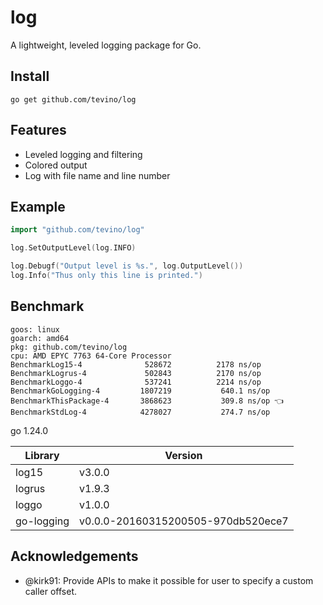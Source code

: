 # log
A lightweight, leveled logging package for Go.


## Install
`go get github.com/tevino/log`


## Features
- Leveled logging and filtering
- Colored output
- Log with file name and line number

## Example

```go
import "github.com/tevino/log"

log.SetOutputLevel(log.INFO)

log.Debugf("Output level is %s.", log.OutputLevel())
log.Info("Thus only this line is printed.")
```


## Benchmark

```
goos: linux
goarch: amd64
pkg: github.com/tevino/log
cpu: AMD EPYC 7763 64-Core Processor                
BenchmarkLog15-4         	  528672	      2178 ns/op
BenchmarkLogrus-4        	  502843	      2170 ns/op
BenchmarkLoggo-4         	  537241	      2214 ns/op
BenchmarkGoLogging-4     	 1807219	       640.1 ns/op
BenchmarkThisPackage-4   	 3868623	       309.8 ns/op 👈
BenchmarkStdLog-4        	 4278027	       274.7 ns/op
```

go 1.24.0

| Library | Version |
|-------|--------|
| log15 | v3.0.0 |
| logrus | v1.9.3 |
| loggo | v1.0.0 |
| go-logging | v0.0.0-20160315200505-970db520ece7 |

## Acknowledgements

- @kirk91: Provide APIs to make it possible for user to specify a custom caller offset.
